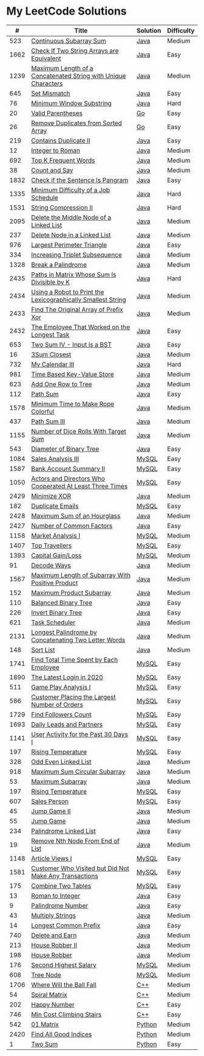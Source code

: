 # My LeetCode Solutions

| # | Title | Solution | Difficulty |
|---| ----- | -------- | ---------- |
|523|[Continuous Subarray Sum](https://leetcode.com/problems/continuous-subarray-sum/) | [Java](./java/continuousSubarraySum/ContinuousSubarraySum.java)|Medium|
|1662|[Check If Two String Arrays are Equivalent](https://leetcode.com/problems/check-if-two-string-arrays-are-equivalent/) | [Java](./java/checkIfTwoStringArraysAreEquivalent/CheckIfTwoStringArraysAreEquivalent.java)|Easy|
|1239|[Maximum Length of a Concatenated String with Unique Characters](https://leetcode.com/problems/maximum-length-of-a-concatenated-string-with-unique-characters/) | [Java](./java/maximumLengthOfAConcatenatedStringWithUniqueCharacters/MaximumLengthOfAConcatenatedStringWithUniqueCharacters.java)|Medium|
|645|[Set Mismatch](https://leetcode.com/problems/set-mismatch/) | [Java](./java/setMismatch/SetMismatch.java)|Easy|
|76|[Minimum Window Substring](https://leetcode.com/problems/minimum-window-substring/) | [Java](./java/minimumWindowSubstring/MinimumWindowSubstring.java)|Hard|
|20|[Valid Parentheses](https://leetcode.com/problems/valid-parentheses/) | [Go](./go/validParentheses/ValidParentheses.go)|Easy|
|26|[Remove Duplicates from Sorted Array](https://leetcode.com/problems/remove-duplicates-from-sorted-array/) | [Go](./go/removeDuplicatesFromSortedArray/RemoveDuplicatesFromSortedArray.go)|Easy|
|219|[Contains Duplicate II](https://leetcode.com/problems/contains-duplicate-ii/) | [Java](./java/containsDuplicateIi/ContainsDuplicateIi.java)|Easy|
|12|[Integer to Roman](https://leetcode.com/problems/integer-to-roman/) | [Java](./java/integerToRoman/IntegerToRoman.java)|Medium|
|692|[Top K Frequent Words](https://leetcode.com/problems/top-k-frequent-words/) | [Java](./java/topKFrequentWords/TopKFrequentWords.java)|Medium|
|38|[Count and Say](https://leetcode.com/problems/count-and-say/) | [Java](./java/countAndSay/CountAndSay.java)|Medium|
|1832|[Check if the Sentence Is Pangram](https://leetcode.com/problems/check-if-the-sentence-is-pangram/) | [Java](./java/checkIfTheSentenceIsPangram/CheckIfTheSentenceIsPangram.java)|Easy|
|1335|[Minimum Difficulty of a Job Schedule](https://leetcode.com/problems/minimum-difficulty-of-a-job-schedule/) | [Java](./java/minimumDifficultyOfAJobSchedule/MinimumDifficultyOfAJobSchedule.java)|Hard|
|1531|[String Compression II](https://leetcode.com/problems/string-compression-ii/) | [Java](./java/stringCompressionIi/StringCompressionIi.java)|Hard|
|2095|[Delete the Middle Node of a Linked List](https://leetcode.com/problems/delete-the-middle-node-of-a-linked-list/) | [Java](./java/deleteTheMiddleNodeOfALinkedList/DeleteTheMiddleNodeOfALinkedList.java)|Medium|
|237|[Delete Node in a Linked List](https://leetcode.com/problems/delete-node-in-a-linked-list/) | [Java](./java/deleteNodeInALinkedList/DeleteNodeInALinkedList.java)|Medium|
|976|[Largest Perimeter Triangle](https://leetcode.com/problems/largest-perimeter-triangle/) | [Java](./java/largestPerimeterTriangle/LargestPerimeterTriangle.java)|Easy|
|334|[Increasing Triplet Subsequence](https://leetcode.com/problems/increasing-triplet-subsequence/) | [Java](./java/increasingTripletSubsequence/IncreasingTripletSubsequence.java)|Medium|
|1328|[Break a Palindrome](https://leetcode.com/problems/break-a-palindrome/) | [Java](./java/breakAPalindrome/BreakAPalindrome.java)|Medium|
|2435|[Paths in Matrix Whose Sum Is Divisible by K](https://leetcode.com/problems/paths-in-matrix-whose-sum-is-divisible-by-k/) | [Java](./java/pathsInMatrixWhoseSumIsDivisibleByK/PathsInMatrixWhoseSumIsDivisibleByK.java)|Hard|
|2434|[Using a Robot to Print the Lexicographically Smallest String](https://leetcode.com/problems/using-a-robot-to-print-the-lexicographically-smallest-string/) | [Java](./java/usingARobotToPrintTheLexicographicallySmallestString/UsingARobotToPrintTheLexicographicallySmallestString.java)|Medium|
|2433|[Find The Original Array of Prefix Xor](https://leetcode.com/problems/find-the-original-array-of-prefix-xor/) | [Java](./java/findTheOriginalArrayOfPrefixXor/FindTheOriginalArrayOfPrefixXor.java)|Medium|
|2432|[The Employee That Worked on the Longest Task](https://leetcode.com/problems/the-employee-that-worked-on-the-longest-task/) | [Java](./java/theEmployeeThatWorkedOnTheLongestTask/TheEmployeeThatWorkedOnTheLongestTask.java)|Easy|
|653|[Two Sum IV - Input is a BST](https://leetcode.com/problems/two-sum-iv-input-is-a-bst/) | [Java](./java/twoSumIvInputIsABst/TwoSumIvInputIsABst.java)|Easy|
|16|[3Sum Closest](https://leetcode.com/problems/3sum-closest/) | [Java](./java/3sumClosest/3sumClosest.java)|Medium|
|732|[My Calendar III](https://leetcode.com/problems/my-calendar-iii/) | [Java](./java/myCalendarIii/MyCalendarIii.java)|Hard|
|981|[Time Based Key-Value Store](https://leetcode.com/problems/time-based-key-value-store/) | [Java](./java/timeBasedKeyValueStore/TimeBasedKeyValueStore.java)|Medium|
|623|[Add One Row to Tree](https://leetcode.com/problems/add-one-row-to-tree/) | [Java](./java/addOneRowToTree/AddOneRowToTree.java)|Medium|
|112|[Path Sum](https://leetcode.com/problems/path-sum/) | [Java](./java/pathSum/PathSum.java)|Easy|
|1578|[Minimum Time to Make Rope Colorful](https://leetcode.com/problems/minimum-time-to-make-rope-colorful/) | [Java](./java/minimumTimeToMakeRopeColorful/MinimumTimeToMakeRopeColorful.java)|Medium
|437|[Path Sum III](https://leetcode.com/problems/path-sum-iii/) | [Java](./java/pathSumIii/PathSumIii.java)|Medium|
|1155|[Number of Dice Rolls With Target Sum](https://leetcode.com/problems/number-of-dice-rolls-with-target-sum/) | [Java](./java/numberOfDiceRollsWithTargetSum/NumberOfDiceRollsWithTargetSum.java)|Medium|
|543|[Diameter of Binary Tree](https://leetcode.com/problems/diameter-of-binary-tree/) | [Java](./java/diameterOfBinaryTree/DiameterOfBinaryTree.java)|Easy|
|1084|[Sales Analysis III](https://leetcode.com/problems/sales-analysis-iii/) | [MySQL](./mysql/salesAnalysisIii/SalesAnalysisIii.sql)|Easy|
|1587|[Bank Account Summary II](https://leetcode.com/problems/bank-account-summary-ii/) | [MySQL](./mysql/bankAccountSummaryIi/BankAccountSummaryIi.sql)|Easy|
|1050|[Actors and Directors Who Cooperated At Least Three Times](https://leetcode.com/problems/actors-and-directors-who-cooperated-at-least-three-times/) | [MySQL](./mysql/actorsAndDirectorsWhoCooperatedAtLeastThreeTimes/ActorsAndDirectorsWhoCooperatedAtLeastThreeTimes.sql)|Easy|
|2429|[Minimize XOR](https://leetcode.com/problems/minimize-xor/) | [Java](./java/minimizeXor/MinimizeXor.java)|Medium|
|182|[Duplicate Emails](https://leetcode.com/problems/duplicate-emails/) | [MySQL](./mysql/duplicateEmails/DuplicateEmails.sql)|Easy|
|2428|[Maximum Sum of an Hourglass](https://leetcode.com/problems/maximum-sum-of-an-hourglass/) | [Java](./java/maximumSumOfAnHourglass/MaximumSumOfAnHourglass.java)|Medium|
|2427|[Number of Common Factors](https://leetcode.com/problems/number-of-common-factors/) | [Java](./java/numberOfCommonFactors/NumberOfCommonFactors.java)|Easy|
|1158|[Market Analysis I](https://leetcode.com/problems/market-analysis-i/) | [MySQL](./mysql/marketAnalysisI/MarketAnalysisI.sql)|Medium|
|1407|[Top Travellers](https://leetcode.com/problems/top-travellers/) | [MySQL](./mysql/topTravellers/TopTravellers.sql)|Easy|
|1393|[Capital Gain/Loss](https://leetcode.com/problems/capital-gainloss/) | [MySQL](./mysql/capitalGainloss/CapitalGainloss.sql)|Medium|
|91|[Decode Ways](https://leetcode.com/problems/decode-ways/) | [Java](./java/decodeWays/DecodeWays.java)|Medium|
|1567|[Maximum Length of Subarray With Positive Product](https://leetcode.com/problems/maximum-length-of-subarray-with-positive-product/) | [Java](./java/maximumLengthOfSubarrayWithPositiveProduct/MaximumLengthOfSubarrayWithPositiveProduct.java)|Medium|
|152|[Maximum Product Subarray](https://leetcode.com/problems/maximum-product-subarray/) | [Java](./java/maximumProductSubarray/MaximumProductSubarray.java)|Medium|
|110|[Balanced Binary Tree](https://leetcode.com/problems/balanced-binary-tree/) | [Java](./java/balancedBinaryTree/BalancedBinaryTree.java)|Easy|
|226|[Invert Binary Tree](https://leetcode.com/problems/invert-binary-tree/) | [Java](./java/invertBinaryTree/InvertBinaryTree.java)|Easy|
|621|[Task Scheduler](https://leetcode.com/problems/task-scheduler/) | [Java](./java/taskScheduler/TaskScheduler.java)|Medium|
|2131|[Longest Palindrome by Concatenating Two Letter Words](https://leetcode.com/problems/longest-palindrome-by-concatenating-two-letter-words/) | [Java](./java/longestPalindromeByConcatenatingTwoLetterWords/LongestPalindromeByConcatenatingTwoLetterWords.java)|Medium|
|148|[Sort List](https://leetcode.com/problems/sort-list/) | [Java](./java/sortList/SortList.java)|Medium|
|1741|[Find Total Time Spent by Each Employee](https://leetcode.com/problems/find-total-time-spent-by-each-employee/) | [MySQL](./mysql/findTotalTimeSpentByEachEmployee/FindTotalTimeSpentByEachEmployee.sql)|Easy|
|1890|[The Latest Login in 2020](https://leetcode.com/problems/the-latest-login-in-2020/) | [MySQL](./mysql/theLatestLoginIn2020/TheLatestLoginIn2020.sql)|Easy|
|511|[Game Play Analysis I](https://leetcode.com/problems/game-play-analysis-i/) | [MySQL](./mysql/gamePlayAnalysisI/GamePlayAnalysisI.sql)|Easy|
|586|[Customer Placing the Largest Number of Orders](https://leetcode.com/problems/customer-placing-the-largest-number-of-orders/) | [MySQL](./mysql/customerPlacingTheLargestNumberOfOrders/CustomerPlacingTheLargestNumberOfOrders.sql)|Easy|
|1729|[Find Followers Count](https://leetcode.com/problems/find-followers-count/) | [MySQL](./mysql/findFollowersCount/FindFollowersCount.sql)|Easy|
|1693|[Daily Leads and Partners](https://leetcode.com/problems/daily-leads-and-partners/) | [MySQL](./mysql/dailyLeadsAndPartners/DailyLeadsAndPartners.sql)|Easy|
|1141|[User Activity for the Past 30 Days I](https://leetcode.com/problems/user-activity-for-the-past-30-days-i/) | [MySQL](./mysql/userActivityForThePast30DaysI/UserActivityForThePast30DaysI.sql)|Easy|
|197|[Rising Temperature](https://leetcode.com/problems/rising-temperature/) | [MySQL](./mysql/risingTemperature/RisingTemperature.sql)|Easy|
|328|[Odd Even Linked List](https://leetcode.com/problems/odd-even-linked-list/) | [Java](./java/oddEvenLinkedList/OddEvenLinkedList.java)|Medium|
|918|[Maximum Sum Circular Subarray](https://leetcode.com/problems/maximum-sum-circular-subarray/) | [Java](./java/maximumSumCircularSubarray/MaximumSumCircularSubarray.java)|Medium|
|53|[Maximum Subarray](https://leetcode.com/problems/maximum-subarray/) | [Java](./java/maximumSubarray/MaximumSubarray.java)|Medium|
|197|[Rising Temperature](https://leetcode.com/problems/rising-temperature/) | [MySQL](./mysql/risingTemperature/RisingTemperature.sql)|Easy|
|607|[Sales Person](https://leetcode.com/problems/sales-person/) | [MySQL](./mysql/salesPerson/SalesPerson.sql)|Easy|
|45|[Jump Game II](https://leetcode.com/problems/jump-game-ii/) | [Java](./java/jumpGameIi/JumpGameIi.java)|Medium|
|55|[Jump Game](https://leetcode.com/problems/jump-game/) | [Java](./java/jumpGame/JumpGame.java)|Medium|
|234|[Palindrome Linked List](https://leetcode.com/problems/palindrome-linked-list/) | [Java](./java/palindromeLinkedList/PalindromeLinkedList.java)|Easy|
|19|[Remove Nth Node From End of List](https://leetcode.com/problems/remove-nth-node-from-end-of-list/) | [Java](./java/removeNthNodeFromEndOfList/RemoveNthNodeFromEndOfList.java)|Medium|
|1148|[Article Views I](https://leetcode.com/problems/article-views-i/) | [MySQL](./mysql/articleViewsI/ArticleViewsI.sql)|Easy|
|1581|[Customer Who Visited but Did Not Make Any Transactions](https://leetcode.com/problems/customer-who-visited-but-did-not-make-any-transactions/) | [MySQL](./mysql/customerWhoVisitedButDidNotMakeAnyTransactions/CustomerWhoVisitedButDidNotMakeAnyTransactions.sql)|Easy|
|175|[Combine Two Tables](https://leetcode.com/problems/combine-two-tables/) | [MySQL](./mysql/combineTwoTables/CombineTwoTables.sql)|Easy|
|13|[Roman to Integer](https://leetcode.com/problems/roman-to-integer/) | [Java](./java/romanToInteger/RomanToInteger.java)|Easy|
|9|[Palindrome Number](https://leetcode.com/problems/palindrome-number/) | [Java](./java/palindromeNumber/PalindromeNumber.java)|Easy|
|43|[Multiply Strings](https://leetcode.com/problems/multiply-strings/) | [Java](./java/multiplyStrings/MultiplyStrings.java)|Medium|
|14|[Longest Common Prefix](https://leetcode.com/problems/longest-common-prefix/) | [Java](./java/longestCommonPrefix/LongestCommonPrefix.java)|Easy|
|740|[Delete and Earn](https://leetcode.com/problems/delete-and-earn/) | [Java](./java/deleteAndEarn/DeleteAndEarn.java)|Medium|
|213|[House Robber II](https://leetcode.com/problems/house-robber-ii/) | [Java](./java/houseRobberIi/HouseRobberIi.java)|Medium|
|198|[House Robber](https://leetcode.com/problems/house-robber/) | [Java](./java/houseRobber/HouseRobber.java)|Medium|
|176|[Second Highest Salary](https://leetcode.com/problems/second-highest-salary/) | [MySQL](./mysql/secondHighestSalary/SecondHighestSalary.sql)|Medium|
|608|[Tree Node](https://leetcode.com/problems/tree-node/) | [MySQL](./mysql/treeNode/TreeNode.sql)|Medium|
|1706|[Where Will the Ball Fall](https://leetcode.com/problems/where-will-the-ball-fall/) | [C++](./c++/whereWillTheBallFall/WhereWillTheBallFall.cpp)|Medium|
|54|[Spiral Matrix](https://leetcode.com/problems/spiral-matrix/) | [C++](./c++/spiralMatrix/SpiralMatrix.cpp)|Medium|
|202|[Happy Number](https://leetcode.com/problems/happy-number/) | [C++](./c++/happyNumber/HappyNumber.cpp)|Easy|
|746|[Min Cost Climbing Stairs](https://leetcode.com/problems/min-cost-climbing-stairs/) | [C++](./c++/minCostClimbingStairs/MinCostClimbingStairs.cpp)|Easy|
|542|[01 Matrix](https://leetcode.com/problems/01-matrix/) | [Python](./python/01Matrix/01Matrix.py)|Medium|
|2420|[Find All Good Indices](https://leetcode.com/problems/find-all-good-indices/) | [Python](./python/findAllGoodIndices/FindAllGoodIndices.py)|Medium|
|1|[Two Sum](https://leetcode.com/problems/two-sum/) | [Python](./python/twoSum/TwoSum.py)|Easy|

